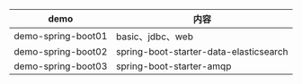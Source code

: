  demo               | 内容                                     
--------------------|----------------------------------------
 demo-spring-boot01 | basic、jdbc、web                         
 demo-spring-boot02 | spring-boot-starter-data-elasticsearch 
 demo-spring-boot03 | spring-boot-starter-amqp               